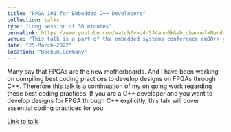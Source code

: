 ```yaml
---
title: "FPGA 101 for Embedded C++ Developers"
collection: talks
type: "Long session of 36 minutes"
permalink: https://www.youtube.com/watch?v=d4n5J4ann6k&ab_channel=Nerd-Force1
venue: "This talk is a part of the embedded systems conference emBO++ year 2022"
date: "25-March-2022"
location: "Bochum,Germany"
---
```


Many say that FPGAs are the new motherboards. And I have been working on compiling best coding practices to develop designs on FPGAs through C++. Therefore this talk is a continuation of my on going work regarding these best coding practices. If you are a C++ developer and you want to develop designs for FPGA through C++ explicitly, this talk will cover essential coding practices for you.

[Link to talk](https://www.youtube.com/watch?v=d4n5J4ann6k&ab_channel=Nerd-Force1)

